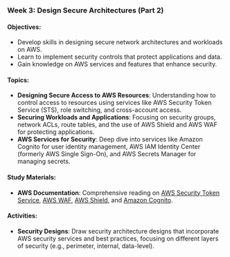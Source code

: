 ### Week 3: Design Secure Architectures (Part 2)

#### Objectives:
- Develop skills in designing secure network architectures and workloads on AWS.
- Learn to implement security controls that protect applications and data.
- Gain knowledge on AWS services and features that enhance security.

#### Topics:
- **Designing Secure Access to AWS Resources**: Understanding how to control access to resources using services like AWS Security Token Service (STS), role switching, and cross-account access.
- **Securing Workloads and Applications**: Focusing on security groups, network ACLs, route tables, and the use of AWS Shield and AWS WAF for protecting applications.
- **AWS Services for Security**: Deep dive into services like Amazon Cognito for user identity management, AWS IAM Identity Center (formerly AWS Single Sign-On), and AWS Secrets Manager for managing secrets.

#### Study Materials:
- **AWS Documentation**: Comprehensive reading on [AWS Security Token Service](https://docs.aws.amazon.com/STS/latest/APIReference/welcome.html), [AWS WAF](https://aws.amazon.com/waf/), [AWS Shield](https://aws.amazon.com/shield/), and [Amazon Cognito](https://aws.amazon.com/cognito/).

#### Activities:
- **Security Designs**: Draw security architecture designs that incorporate AWS security services and best practices, focusing on different layers of security (e.g., perimeter, internal, data-level).
